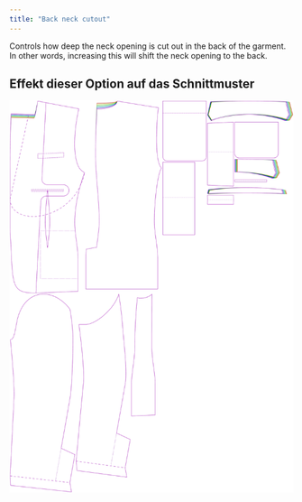 ```yaml
---
title: "Back neck cutout"
---
```


Controls how deep the neck opening is cut out in the back of the garment. In other words, increasing this will shift the neck opening to the back.

## Effekt dieser Option auf das Schnittmuster

![This image shows the effect of this option by superimposing several variants that have a different value for this option](jaeger_backneckcutout_sample.svg "Effect of this option on the pattern")
